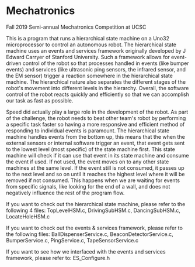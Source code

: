 # Mechatronics
Fall 2019 Semi-annual Mechatronics Competition at UCSC

This is a program that runs a hierarchical state machine on a Uno32 microprocessor to control an autonomous robot. The hierarchical state machine uses an events and services framework originally developed by J Edward Carryer of Stanford University. Such a framework allows for event-driven control of the robot so that processes handled in events (like bumper events) and services (like ultrasonic ping sensors, the infrared sensor, and the EM sensor) trigger a reaction somewhere in the hierarchical state machine. The hierarchical nature also separates the different stages of the robot's movement into different levels in the hierarchy. Overall, the software control of the robot reacts quickly and efficiently so that we can accomplish our task as fast as possible.

Speed did actually play a large role in the development of the robot. As part of the challenge, the robot needs to beat other team's robot by performing a specific task faster so having a more responsive and efficient method of responding to individual events is paramount. The hierarchical state machine handles events from the bottom up, this means that the when the external sensors or internal software trigger an event, that event gets sent to the lowest level (most specific) of the state machine first. This state machine will check if it can use that event in its state machine and consume the event if used. If not used, the event moves on to any other state machines at the same level. If the event still is not consumed, it passes up to the next level and so on until it reaches the highest level where it will be removed if not consumed. This happens when we are waiting for events from specific signals, like looking for the end of a wall, and does not negatively influence the rest of the program flow.

If you want to check out the hierarchical state machine, please refer to the following 4 files:
    TopLevelHSM.c, DrivingSubHSM.c, DancingSubHSM.c, LocateHoleHSM.c
  
If you want to check out the events & services framework, please refer to the following files:
    BallDispenserService.c, BeaconDetectorService.c, BumperService.c, PingService.c, TapeSensorService.c
  
If you want to see how we interfaced with the events and services framework, please refer to:
    ES_Configure.h
